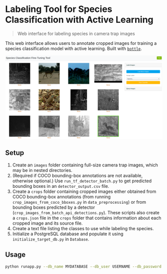# Labeling Tool for Species Classification with Active Learning
> Web interface for labeling species in camera trap images

This web interface allows users to annotate cropped images for training a species classification model with active learning. Built with [`bottle`](https://bottlepy.org/docs/dev/).

![WebUI](https://github.com/microsoft/CameraTraps/blob/amrita/research/active_learning/labeling_tool/labeling_tool.png)

## Setup
1. Create an `images` folder containing full-size camera trap images, which may be in nested directories.
2. (Required if COCO bounding-box annotations are not available, otherwise optional.) Use `run_tf_detector_batch.py` to get predicted bounding boxes in an `detector_output.csv` file.
3. Create a `crops` folder containing cropped images either obtained from COCO bounding-box annotations (from running `crop_images_from_coco_bboxes.py` in `data_preprocessing`) or from bounding boxes predicted by a detector (`crop_images_from_batch_api_detections.py`). These scripts also create a `crops.json` file in the `crops` folder that contains information about each cropped image and its source file.
4. Create a text file listing the classes to use while labeling the species.
5. Initialize a PostgreSQL database and populate it using `initialize_target_db.py` in `Database`.

## Usage
```bash
python runapp.py --db_name MYDATABASE --db_user USERNAME --db_password PASSWORD --crop_dir PATH_TO_CROPS --class_list class_lists/MYCLASSLIST.TXT --embedding_checkpoint PATH_TO_EMBEDDING_MODEL --checkpoint_dir PATH_TO_OUTPUT_CHECKPOINT_DIR
```

